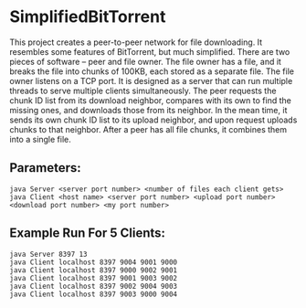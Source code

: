 # SimplifiedBitTorrent
This project creates a peer-to-peer network for file downloading. It resembles some features of BitTorrent, but much simplified. There are two pieces of software – peer and file owner. The file owner has a file, and it breaks the file into chunks of 100KB, each stored as a separate file. The file owner listens on a TCP port. It is designed as a server that can run multiple threads to serve multiple clients simultaneously. The peer requests the chunk ID list from its download neighbor, compares with its own to find the missing ones, and downloads those from its neighbor. In the mean time, it sends its own chunk ID list to its upload neighbor, and upon request uploads chunks to that neighbor. After a peer has all file chunks, it combines them into a single file.

## Parameters:
```
java Server <server port number> <number of files each client gets>
java Client <host name> <server port number> <upload port number> <download port number> <my port number>
```

## Example Run For 5 Clients:
```
java Server 8397 13
java Client localhost 8397 9004 9001 9000
java Client localhost 8397 9000 9002 9001
java Client localhost 8397 9001 9003 9002
java Client localhost 8397 9002 9004 9003
java Client localhost 8397 9003 9000 9004
```